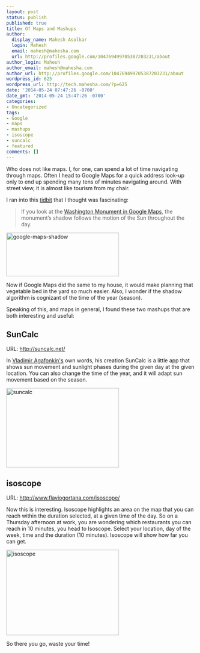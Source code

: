 ```yaml
---
layout: post
status: publish
published: true
title: Of Maps and Mashups
author:
  display_name: Mahesh Asolkar
  login: Mahesh
  email: mahesh@mahesha.com
  url: http://profiles.google.com/104769499705387203231/about
author_login: Mahesh
author_email: mahesh@mahesha.com
author_url: http://profiles.google.com/104769499705387203231/about
wordpress_id: 625
wordpress_url: http://tech.mahesha.com/?p=625
date: '2014-05-24 07:47:26 -0700'
date_gmt: '2014-05-24 15:47:26 -0700'
categories:
- Uncategorized
tags:
- Google
- maps
- mashups
- isoscope
- suncalc
- featured
comments: []
---
```

<p>Who does not like maps. I, for one, can spend a lot of time navigating through maps. Often I head to Google Maps for a quick address look-up only to end up spending many tens of minutes navigating around. With street view, it is almost like tourism from my chair.</p>
<p>I ran into this <a href="http://bonus.kottke.org/post/86604904803/google-maps-impressive-attention-to-detail" title="Google Maps’ impressive attention to detail" target="_blank">tidbit</a> that I thought was fascinating:</p>
<blockquote><p>If you look at the <a href="https://www.google.com/maps/place/Washington+Monument/@38.889463,-77.035237,19z/data=!4m2!3m1!1s0x0:0xe97346828ed0bfb8" target="_blank">Washington Monument in Google Maps</a>, the monument’s shadow follows the motion of the Sun throughout the day.</p></blockquote>
<p><a href="http://tech.mahesha.com/wp-content/uploads/2014/05/google-maps-shadow.png"><img src="http://tech.mahesha.com/wp-content/uploads/2014/05/google-maps-shadow-300x116.png" alt="google-maps-shadow" width="300" height="116" class="aligncenter size-medium wp-image-632" /></a></p>
<p>Now if Google Maps did the same to my house, it would make planning that vegetable bed in the yard so much easier. Also, I wonder if the shadow algorithm is cognizant of the time of the year (season).</p>
<p>Speaking of this, and maps in general, I found these two mashups that are both interesting and useful:</p>
<h2>SunCalc</h2>
<p>URL: <a href="http://suncalc.net/" target="_blank">http://suncalc.net/</a></p>
<p>In <a href="http://agafonkin.com/en" target="_blank">Vladimir Agafonkin's</a> own words, his creation SunCalc is a little app that shows sun movement and sunlight phases during the given day at the given location. You can also change the time of the year, and it will adapt sun movement based on the season.</p>
<p><a href="http://tech.mahesha.com/wp-content/uploads/2014/05/suncalc.png"><img src="http://tech.mahesha.com/wp-content/uploads/2014/05/suncalc-300x211.png" alt="suncalc" width="300" height="211" class="aligncenter size-medium wp-image-633" /></a></p>
<h2>isoscope</h2>
<p>URL: <a href="http://www.flaviogortana.com/isoscope/" target="_blank">http://www.flaviogortana.com/isoscope/</a></p>
<p>Now this is interesting. Isoscope highlights an area on the map that you can reach within the duration selected, at a given time of the day. So on a Thursday afternoon at work, you are wondering which restaurants you can reach in 10 minutes, you head to Isoscope. Select your location, day of the week, time and the duration (10 minutes). Isoscope will show how far you can get.</p>
<p><a href="http://tech.mahesha.com/wp-content/uploads/2014/05/isoscope.png"><img src="http://tech.mahesha.com/wp-content/uploads/2014/05/isoscope-300x227.png" alt="isoscope" width="300" height="227" class="aligncenter size-medium wp-image-630" /></a></p>
<p>So there you go, waste your time!</p>
